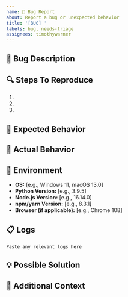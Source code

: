 ```yaml
---
name: 🐛 Bug Report
about: Report a bug or unexpected behavior
title: '[BUG] '
labels: bug, needs-triage
assignees: timothywarner
---
```


## 🐛 Bug Description
<!-- A clear and concise description of the bug -->

## 🔍 Steps To Reproduce
<!-- Steps to reproduce the behavior -->
1. 
2. 
3. 

## 🔎 Expected Behavior
<!-- What you expected to happen -->

## 👀 Actual Behavior
<!-- What actually happened -->

## 📱 Environment
- **OS:** [e.g., Windows 11, macOS 13.0]
- **Python Version:** [e.g., 3.9.5]
- **Node.js Version:** [e.g., 16.14.0]
- **npm/yarn Version:** [e.g., 8.3.1]
- **Browser (if applicable):** [e.g., Chrome 108]

## 📋 Logs
<!-- Any relevant error messages, logs, or screenshots -->
```
Paste any relevant logs here
```

## 💡 Possible Solution
<!-- If you have suggestions on how to fix the issue -->

## 📘 Additional Context
<!-- Any other context or information that might be helpful --> 
